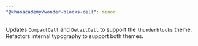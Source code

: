 ```yaml
---
"@khanacademy/wonder-blocks-cell": minor
---
```


Updates `CompactCell` and `DetailCell` to support the `thunderblocks` theme. Refactors internal typography to support both themes.
